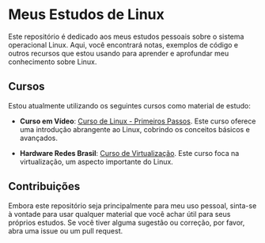 # Meus Estudos de Linux

Este repositório é dedicado aos meus estudos pessoais sobre o sistema operacional Linux. Aqui, você encontrará notas, exemplos de código e outros recursos que estou usando para aprender e aprofundar meu conhecimento sobre Linux.

## Cursos

Estou atualmente utilizando os seguintes cursos como material de estudo:

- **Curso em Vídeo**: [Curso de Linux - Primeiros Passos](https://www.youtube.com/playlist?list=PLHz_AreHm4dlIXleu20uwPWFOSswqLYbV). Este curso oferece uma introdução abrangente ao Linux, cobrindo os conceitos básicos e avançados.

- **Hardware Redes Brasil**: [Curso de Virtualização](https://www.youtube.com/playlist?list=PLAp37wMSBouCqJnY-Qck_XDwplEud3ELc). Este curso foca na virtualização, um aspecto importante do Linux.

## Contribuições

Embora este repositório seja principalmente para meu uso pessoal, sinta-se à vontade para usar qualquer material que você achar útil para seus próprios estudos. Se você tiver alguma sugestão ou correção, por favor, abra uma issue ou um pull request.